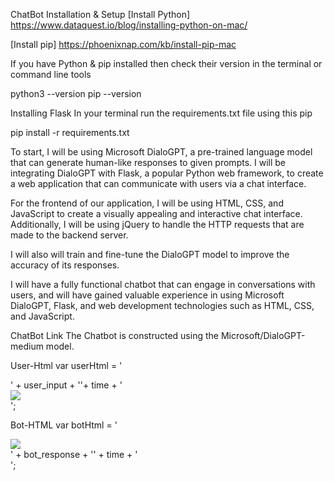 ChatBot
Installation & Setup
[Install Python] https://www.dataquest.io/blog/installing-python-on-mac/

[Install pip] https://phoenixnap.com/kb/install-pip-mac

If you have Python & pip installed then check their version in the terminal or command line tools

python3 --version
pip --version

Installing Flask
In your terminal run the requirements.txt file using this pip

pip install -r requirements.txt

To start, I will be using Microsoft DialoGPT, a pre-trained language model that can generate human-like responses to given prompts. I will be integrating DialoGPT with Flask, a popular Python web framework, to create a web application that can communicate with users via a chat interface.

For the frontend of our application, I will be using HTML, CSS, and JavaScript to create a visually appealing and interactive chat interface. Additionally, I will be using jQuery to handle the HTTP requests that are made to the backend server.

I will also will train and fine-tune the DialoGPT model to improve the accuracy of its responses.

I will have a fully functional chatbot that can engage in conversations with users, and will have gained valuable experience in using Microsoft DialoGPT, Flask, and web development technologies such as HTML, CSS, and JavaScript.

ChatBot Link
The Chatbot is constructed using the Microsoft/DialoGPT-medium model.

User-Html
var userHtml = '<div class="d-flex justify-content-end mb-4"><div class="msg_cotainer_send">' + user_input + '<span class="msg_time_send">'+ time + '</span></div><div class="img_cont_msg"><img src="https://i.ibb.co/d5b84Xw/Untitled-design.png" class="rounded-circle user_img_msg"></div></div>';


Bot-HTML
var botHtml = '<div class="d-flex justify-content-start mb-4"><div class="img_cont_msg"><img src="https://i.ibb.co/fSNP7Rz/icons8-chatgpt-512.png" class="rounded-circle user_img_msg"></div><div class="msg_cotainer">' + bot_response + '<span class="msg_time">' + time + '</span></div></div>';
